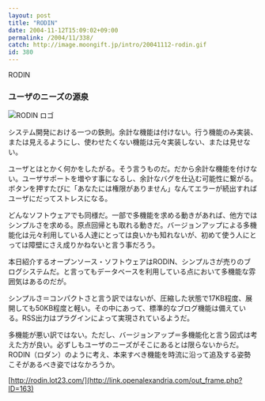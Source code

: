 ```yaml
---
layout: post
title: "RODIN"
date: 2004-11-12T15:09:02+09:00
permalink: /2004/11/338/
catch: http://image.moongift.jp/intro/20041112-rodin.gif
id: 380
---
```

RODIN  
<!--more-->

### ユーザのニーズの源泉
  

![RODIN ロゴ](http://image.moongift.jp/intro/20041112-rodin.gif "RODIN ロゴ")

  

システム開発における一つの鉄則。余計な機能は付けない。行う機能のみ実装、または見えるようにし、使わせたくない機能は元々実装しない、または見せない。

  

ユーザとはとかく何かをしたがる。そう言うものだ。だから余計な機能を付けない。ユーザサポートを増やす事になるし、余計なバグを仕込む可能性に繋がる。ボタンを押すたびに「あなたには権限がありません」なんてエラーが続出すればユーザにだってストレスになる。

  

どんなソフトウェアでも同様だ。一部で多機能を求める動きがあれば、他方ではシンプルさを求める。原点回帰とも取れる動きだ。バージョンアップによる多機能化は元々利用している人達にとっては良いかも知れないが、初めて使う人にとっては障壁にさえ成りかねないと言う事だろう。

  

本日紹介するオープンソース・ソフトウェアはRODIN、シンプルさが売りのブログシステムだ。と言ってもデータベースを利用している点において多機能な雰囲気はあるのだが。

  

シンプルさ＝コンパクトさと言う訳ではないが、圧縮した状態で17KB程度、展開しても50KB程度と軽い。その中にあって、標準的なブログ機能は備えている。RSS出力はプラグインによって実現されているようだ。

  

多機能が悪い訳ではない。ただし、バージョンアップ＝多機能化と言う図式は考えた方が良い。必ずしもユーザのニーズがそこにあるとは限らないからだ。RODIN（ロダン）のように考え、本来すべき機能を時流に沿って追及する姿勢こそがあるべき姿ではなかろうか。

  

[http://rodin.lot23.com/](http://link.openalexandria.com/out_frame.php?ID=163)

